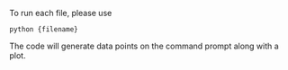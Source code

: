 To run each file, please use

```
python {filename}
```

The code will generate data points on the command prompt along with a plot.
